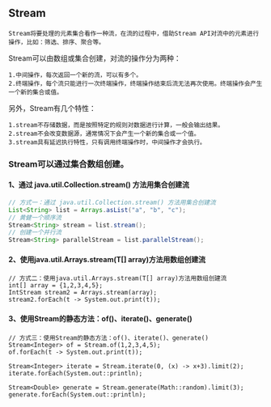 ## Stream

```
Stream将要处理的元素集合看作一种流，在流的过程中，借助Stream API对流中的元素进行操作，比如：筛选、排序、聚合等。
```

Stream可以由数组或集合创建，对流的操作分为两种：
```
1.中间操作，每次返回一个新的流，可以有多个。
2.终端操作，每个流只能进行一次终端操作，终端操作结束后流无法再次使用。终端操作会产生一个新的集合或值。
```

另外，Stream有几个特性：
```
1.stream不存储数据，而是按照特定的规则对数据进行计算，一般会输出结果。
2.stream不会改变数据源，通常情况下会产生一个新的集合或一个值。
3.stream具有延迟执行特性，只有调用终端操作时，中间操作才会执行。
```

### Stream可以通过集合数组创建。
#### 1、通过 java.util.Collection.stream() 方法用集合创建流
```java
// 方式一：通过 java.util.Collection.stream() 方法用集合创建流
List<String> list = Arrays.asList("a", "b", "c");
// 黄健一个顺序流
Stream<String> stream = list.stream();
// 创建一个并行流
Stream<String> parallelStream = list.parallelStream();
```
#### 2、使用java.util.Arrays.stream(T[] array)方法用数组创建流
```
// 方式二：使用java.util.Arrays.stream(T[] array)方法用数组创建流
int[] array = {1,2,3,4,5};
IntStream stream2 = Arrays.stream(array);
stream2.forEach(t -> System.out.print(t));
```
#### 3、使用Stream的静态方法：of()、iterate()、generate()
```
// 方式三：使用Stream的静态方法：of()、iterate()、generate()
Stream<Integer> of = Stream.of(1,2,3,4,5);
of.forEach(t -> System.out.print(t));

Stream<Integer> iterate = Stream.iterate(0, (x) -> x+3).limit(2);
iterate.forEach(System.out::println);

Stream<Double> generate = Stream.generate(Math::random).limit(3);
generate.forEach(System.out::println);
```

